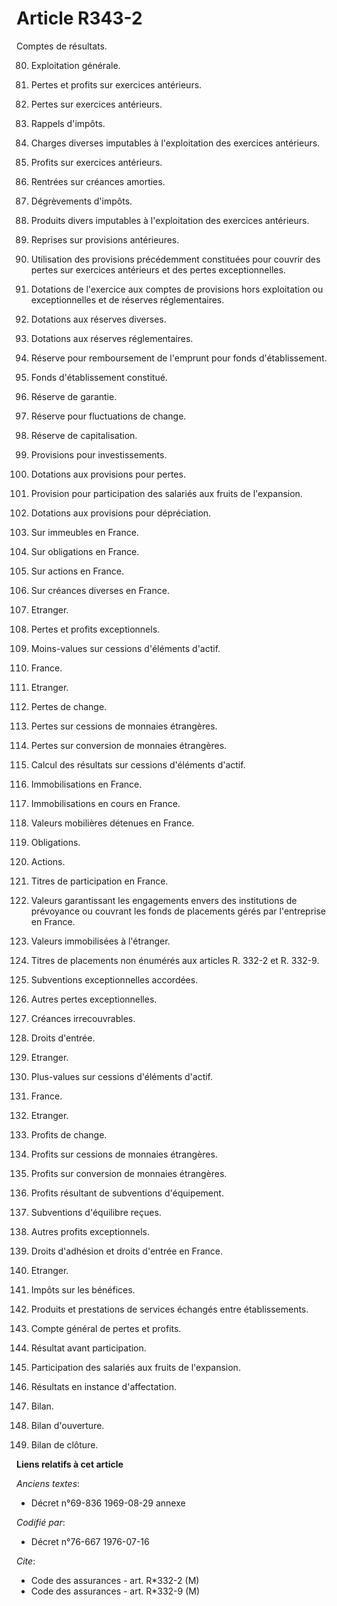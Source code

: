 # Article R343-2

Comptes de résultats.

80. Exploitation générale.

82. Pertes et profits sur exercices antérieurs.

820. Pertes sur exercices antérieurs.

8202. Rappels d'impôts.

8206. Charges diverses imputables à l'exploitation des exercices antérieurs.

822. Profits sur exercices antérieurs.

8220. Rentrées sur créances amorties.

8222. Dégrèvements d'impôts.

8227. Produits divers imputables à l'exploitation des exercices antérieurs.

828. Reprises sur provisions antérieures.

829. Utilisation des provisions précédemment constituées pour couvrir des pertes sur exercices antérieurs et des pertes
exceptionnelles.

83. Dotations de l'exercice aux comptes de provisions hors exploitation ou exceptionnelles et de réserves réglementaires.

831. Dotations aux réserves diverses.

833. Dotations aux réserves réglementaires.

8330. Réserve pour remboursement de l'emprunt pour fonds d'établissement.

8331. Fonds d'établissement constitué.

8332. Réserve de garantie.

8334. Réserve pour fluctuations de change.

8335. Réserve de capitalisation.

8336. Provisions pour investissements.

835. Dotations aux provisions pour pertes.

8356. Provision pour participation des salariés aux fruits de l'expansion.

839. Dotations aux provisions pour dépréciation.

8391. Sur immeubles en France.

8392. Sur obligations en France.

8393. Sur actions en France.

8396. Sur créances diverses en France.

8399. Etranger.

84. Pertes et profits exceptionnels.

840. Moins-values sur cessions d'éléments d'actif.

8400. France.

8409. Etranger.

841. Pertes de change.

8411. Pertes sur cessions de monnaies étrangères.

8414. Pertes sur conversion de monnaies étrangères.

842. Calcul des résultats sur cessions d'éléments d'actif.

8421. Immobilisations en France.

8422. Immobilisations en cours en France.

8423. Valeurs mobilières détenues en France.

84232. Obligations.

84233. Actions.

8425. Titres de participation en France.

8427. Valeurs garantissant les engagements envers des institutions de prévoyance ou couvrant les fonds de placements gérés
par l'entreprise en France.

8428. Valeurs immobilisées à l'étranger.

8429. Titres de placements non énumérés aux articles R. 332-2 et R. 332-9.

843. Subventions exceptionnelles accordées.

844. Autres pertes exceptionnelles.

8440. Créances irrecouvrables.

8441. Droits d'entrée.

8449. Etranger.

845. Plus-values sur cessions d'éléments d'actif.

8450. France.

8459. Etranger.

846. Profits de change.

8461. Profits sur cessions de monnaies étrangères.

8464. Profits sur conversion de monnaies étrangères.

847. Profits résultant de subventions d'équipement.

848. Subventions d'équilibre reçues.

849. Autres profits exceptionnels.

8490. Droits d'adhésion et droits d'entrée en France.

8499. Etranger.

85. Impôts sur les bénéfices.

86. Produits et prestations de services échangés entre établissements.

87. Compte général de pertes et profits.

870. Résultat avant participation.

871. Participation des salariés aux fruits de l'expansion.

88. Résultats en instance d'affectation.

89. Bilan.

890. Bilan d'ouverture.

891. Bilan de clôture.

**Liens relatifs à cet article**

_Anciens textes_:

  - Décret n°69-836 1969-08-29 annexe

_Codifié par_:

  - Décret n°76-667 1976-07-16

_Cite_:

  - Code des assurances - art. R*332-2 (M)
  - Code des assurances - art. R*332-9 (M)
